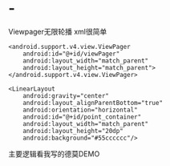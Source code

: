 # -
Viewpager无限轮播
xml很简单 

    <android.support.v4.view.ViewPager
        android:id="@+id/viewPager"
        android:layout_width="match_parent"
        android:layout_height="match_parent">
    </android.support.v4.view.ViewPager>
    
    <LinearLayout 
        android:gravity="center"
        android:layout_alignParentBottom="true"
        android:orientation="horizontal"
        android:id="@+id/point_container"
        android:layout_width="match_parent"
        android:layout_height="20dp"
        android:background="#55cccccc"/>
 主要逻辑看我写的德莫DEMO
